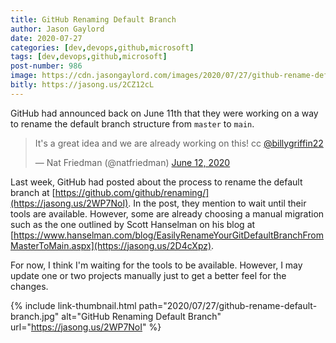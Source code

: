 ```yaml
---
title: GitHub Renaming Default Branch
author: Jason Gaylord
date: 2020-07-27
categories: [dev,devops,github,microsoft]
tags: [dev,devops,github,microsoft]
post-number: 986
image: https://cdn.jasongaylord.com/images/2020/07/27/github-rename-default-branch.jpg
bitly: https://jasong.us/2CZ12cL
---
```


GitHub had announced back on June 11th that they were working on a way to rename the default branch structure from `master` to `main`. 

<blockquote class="twitter-tweet"><p lang="en" dir="ltr">It&#39;s a great idea and we are already working on this! cc <a href="https://twitter.com/billygriffin22?ref_src=twsrc%5Etfw">@billygriffin22</a></p>&mdash; Nat Friedman (@natfriedman) <a href="https://twitter.com/natfriedman/status/1271253144442253312?ref_src=twsrc%5Etfw">June 12, 2020</a></blockquote> <script async src="https://platform.twitter.com/widgets.js" charset="utf-8"></script>

Last week, GitHub had posted about the process to rename the default branch at [https://github.com/github/renaming/](https://jasong.us/2WP7NoI). In the post, they mention to wait until their tools are available. However, some are already choosing a manual migration such as the one outlined by Scott Hanselman on his blog at [https://www.hanselman.com/blog/EasilyRenameYourGitDefaultBranchFromMasterToMain.aspx](https://jasong.us/2D4cXpz).

For now, I think I'm waiting for the tools to be available. However, I may update one or two projects manually just to get a better feel for the changes.

{% include link-thumbnail.html path="2020/07/27/github-rename-default-branch.jpg" alt="GitHub Renaming Default Branch" url="https://jasong.us/2WP7NoI" %}